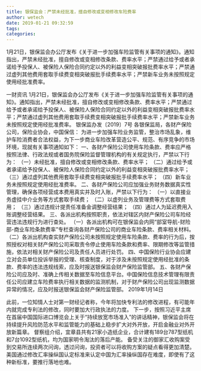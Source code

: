 ```yaml
---
title: 银保监会：严禁未经批准，擅自修改或变相修改车险费率
author: wetech
date: 2019-01-21 09:32:59
tags: 
categories: 
---
```

1月21日，银保监会办公厅发布《关于进一步加强车险监管有关事项的通知》。通知指出，严禁未经批准，擅自修改或变相修改条款、费率水平；严禁通过给予或者承诺给予投保人、被保险人保险合同约定以外的利益变相突破报批费率水平；严禁通过虚列其他费用套取手续费变相突破报批手续费率水平；严禁新车业务未按照规定使用经批准费率。
<!-- more -->
一财资讯
1月21日，银保监会办公厅发布《关于进一步加强车险监管有关事项的通知》。通知指出，严禁未经批准，擅自修改或变相修改条款、费率水平；严禁通过给予或者承诺给予投保人、被保险人保险合同约定以外的利益变相突破报批费率水平；严禁通过虚列其他费用套取手续费变相突破报批手续费率水平；严禁新车业务未按照规定使用经批准费率。
银保监办发〔2019〕7号
各银保监局，各财产保险公司，保险业协会，中国保信：
为进一步加强车险业务监管，整治市场乱象，维护车险消费者合法权益，为下一步商业车险改革营造公平、规范、有序竞争的市场环境，现就有关事项通知如下：
一、各财产保险公司使用车险条款、费率应严格按照法律、行政法规或者国务院保险监督管理机构的有关规定执行，严禁以下行为：
（一）未经批准，擅自修改或变相修改条款、费率水平；
（二）通过给予或者承诺给予投保人、被保险人保险合同约定以外的利益变相突破报批费率水平；
（三）通过虚列其他费用套取手续费变相突破报批手续费率水平；
（四）新车业务未按照规定使用经批准费率。
二、各财产保险公司应加强业务财务数据真实性管理，确保各项经营成本费用真实并及时入账，严禁以下行为：
（一）以直接业务虚挂中介业务等方式套取手续费；
（二）以虚列业务及管理费等方式套取费用；
（三）通过违规计提责任准备金调整经营结果；
（四）通过人为延迟费用入账调整经营结果。
三、各派出机构按照职责，依法对辖区内财产保险公司车险经营违法违规行为进行查处。
（一）各派出机构可在银保监会内网“部室导航-财险部-商业车险条款费率”专栏查询各财产保险公司的商业车险条款、费率相关材料。
（二）各派出机构查实财产保险公司未按照规定使用车险条款、费率的行为后，按照授权对相关财产保险公司采取责令停止使用车险条款和费率、限期修改等监管措施，依法对相关财产保险公司及责任人员进行处罚。
四、中国保险行业协会应建立对会员单位投诉举报的受理、核查制度，对于涉及未按照规定使用经批准的条款、费率的违法违规线索，应及时报送银保监会财产保险监管部。
五、各财产保险公司应及时、准确上传相关数据至车险信息平台。中国保险信息技术管理有限责任公司应建立车险费率执行相关数据的监测机制，对于财产保险公司出现监测数据异常的情况，应及时报送银保监会财产保险监管部。
2019年1月14日
 
 
此前，一位知情人士对第一财经记者称，今年将加快专利法的修改进程，有可能年内就完成专利法的修改，同时要加大行政执法的力度。
下一步，按照习近平主席在首届中国国际进口博览会上关于“持续放宽市场准入”的讲话精神，银保监会将在持续提升风险防范水平和监管能力的基础上稳步扩大对外开放，开启金融业对外开放新篇章。
督察组介绍，宜章县共有21家小造纸企业，合计建有189台787型纸机和7台1092型纸机，均为国家明令淘汰的落后产能。
备受关注的御家汇收购案受到交易所连续两次问询，透过问询，投资者可以将收购方案的疑点看得更加清楚。
美国通过修改汇率操纵国认定标准来认定中国为汇率操纵国存在难度，即使有了这种新标准，要推行落地也难。
